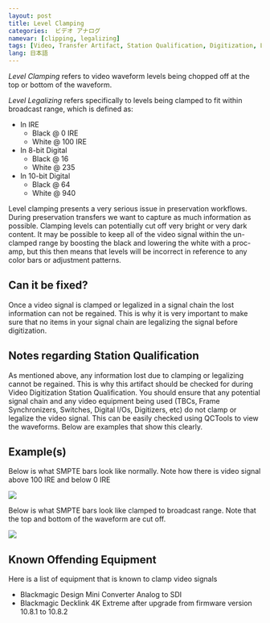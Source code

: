 ```yaml
---
layout: post
title: Level Clamping
categories:  ビデオ アナログ  
namevar: [clipping, legalizing]
tags: [Video, Transfer Artifact, Station Qualification, Digitization, Levels, Waveform]
lang: 日本語
---
```


_Level Clamping_ refers to video waveform levels being chopped off at the top or bottom of the waveform.

_Level Legalizing_ refers specifically to levels being clamped to fit within broadcast range, which is defined as:

* In IRE
  - Black @ 0 IRE
  - White @ 100 IRE
* In 8-bit Digital
  - Black @ 16
  - White @ 235
* In 10-bit Digital
  - Black @ 64
  - White @ 940

Level clamping presents a very serious issue in preservation workflows. During preservation transfers we want to capture as much information as possible. Clamping levels can potentially cut off very bright or very dark content. It may be possible to keep all of the video signal within the un-clamped range by boosting the black and lowering the white with a proc-amp, but this then means that levels will be incorrect in reference to any color bars or adjustment patterns.

## Can it be fixed?

Once a video signal is clamped or legalized in a signal chain the lost information can not be regained. This is why it is very important to make sure that no items in your signal chain are legalizing the signal before digitization.

## Notes regarding Station Qualification

As mentioned above, any information lost due to clamping or legalizing cannot be regained. This is why this artifact should be checked for during Video Digitization Station Qualification. You should ensure that any potential signal chain and any video equipment being used (TBCs, Frame Synchronizers, Switches, Digital I/Os, Digitizers, etc) do not clamp or legalize the video signal. This can be easily checked using QCTools to view the waveforms. Below are examples that show this clearly.

## Example(s)

Below is what SMPTE bars look like normally. Note how there is video signal above 100 IRE and below 0 IRE

<img src="{{ site.baseurl }}/images/levelclamping_notclamped.jpg">


Below is what SMPTE bars look like clamped to broadcast range. Note that the top and bottom of the waveform are cut off.

<img src="{{ site.baseurl }}/images/levelclamping_clamped.jpg">


## Known Offending Equipment

Here is a list of equipment that is known to clamp video signals

* Blackmagic Design Mini Converter Analog to SDI
* Blackmagic Decklink 4K Extreme after upgrade from firmware version 10.8.1 to 10.8.2
